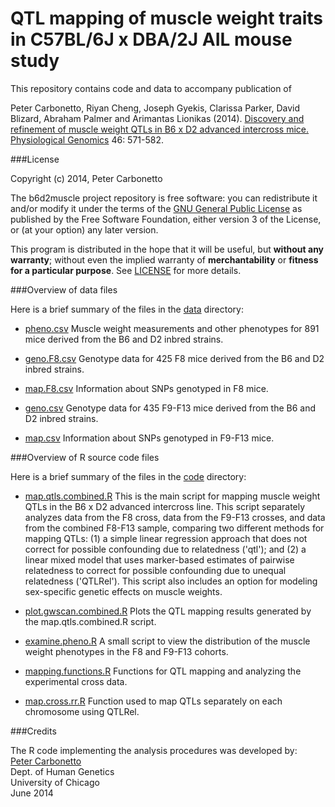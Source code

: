 # QTL mapping of muscle weight traits in C57BL/6J x DBA/2J AIL mouse study

This repository contains code and data to accompany publication of

Peter Carbonetto, Riyan Cheng, Joseph Gyekis, Clarissa Parker, David Blizard, Abraham Palmer and Arimantas Lionikas (2014). [Discovery and refinement of muscle weight QTLs in B6 x D2 advanced intercross mice.](http://dx.doi.org/10.1152/physiolgenomics.00055.2014) [Physiological Genomics](http://physiolgenomics.physiology.org) 46: 571-582.

###License

Copyright (c) 2014, Peter Carbonetto

The b6d2muscle project repository is free software: you can redistribute
it and/or modify it under the terms of the
[GNU General Public License](http://www.gnu.org/licenses/gpl.html) as
published by the Free Software Foundation, either version 3 of the
License, or (at your option) any later version.

This program is distributed in the hope that it will be useful, but
**without any warranty**; without even the implied warranty of
**merchantability** or **fitness for a particular purpose**. See
[LICENSE](LICENSE) for more details.

###Overview of data files

Here is a brief summary of the files in the [data](data) directory:

+ [pheno.csv](data/pheno.csv) Muscle weight measurements and other
  phenotypes for 891 mice derived from the B6 and D2 inbred strains.

+ [geno.F8.csv](data/geno.F8.csv) Genotype data for 425 F8 mice
  derived from the B6 and D2 inbred strains.

+ [map.F8.csv](data/map.F8.csv) Information about SNPs genotyped in F8
  mice.

+ [geno.csv](data/geno.csv) Genotype data for 435 F9-F13 mice derived
  from the B6 and D2 inbred strains.

+ [map.csv](data/map.csv) Information about SNPs genotyped in F9-F13
  mice.

###Overview of R source code files

Here is a brief summary of the files in the [code](code) directory:

+ [map.qtls.combined.R](code/map.qtls.combined.R) This is the main
  script for mapping muscle weight QTLs in the B6 x D2 advanced
  intercross line. This script separately analyzes data from the F8
  cross, data from the F9-F13 crosses, and data from the combined
  F8-F13 sample, comparing two different methods for mapping QTLs: (1)
  a simple linear regression approach that does not correct for
  possible confounding due to relatedness ('qtl'); and (2) a linear
  mixed model that uses marker-based estimates of pairwise relatedness
  to correct for possible confounding due to unequal relatedness
  ('QTLRel'). This script also includes an option for modeling
  sex-specific genetic effects on muscle weights.

+ [plot.gwscan.combined.R](code/plot.gwscan.combined.R) Plots the QTL
  mapping results generated by the map.qtls.combined.R script.

+ [examine.pheno.R](code/examine.pheno.R) A small script to view the
  distribution of the muscle weight phenotypes in the F8 and F9-F13
  cohorts.

+ [mapping.functions.R](code/mapping.functions.R) Functions for
  QTL mapping and analyzing the experimental cross data.

+ [map.cross.rr.R](code/map.cross.rr.R) Function used to map QTLs
  separately on each chromosome using QTLRel.

###Credits

The R code implementing the analysis procedures was developed by:<br>
[Peter Carbonetto](http://www.cs.ubc.ca/spider/pcarbo)<br>
Dept. of Human Genetics<br>
University of Chicago<br> 
June 2014

